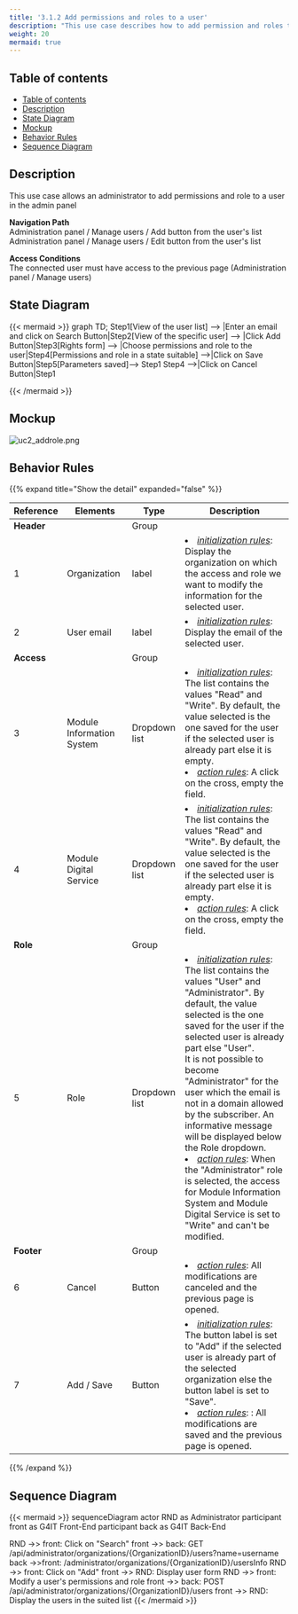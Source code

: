 ```yaml
---
title: '3.1.2 Add permissions and roles to a user'
description: "This use case describes how to add permission and roles to a user on an organization in the administration module"
weight: 20
mermaid: true
---
```


## Table of contents

- [Table of contents](#table-of-contents)
- [Description](#description)
- [State Diagram](#state-diagram)
- [Mockup](#mockup)
- [Behavior Rules](#behavior-rules)
- [Sequence Diagram](#sequence-diagram)

## Description

This use case allows an administrator to add permissions and role to a user in the admin panel

**Navigation Path**  
Administration panel / Manage users / Add button from the user's list
Administration panel / Manage users / Edit button from the user's list

**Access Conditions**  
The connected user must have access to the previous page (Administration panel / Manage users)

## State Diagram

{{< mermaid >}}
graph TD;
Step1[View of the user list] --> |Enter an email and click on Search Button|Step2[View of the specific user] --> |Click
Add Button|Step3[Rights form] --> |Choose permissions and role to the
user|Step4[Permissions and role in a state suitable] -->|Click on Save Button|Step5[Parameters saved]--> Step1
Step4 -->|Click on Cancel Button|Step1

{{< /mermaid >}}

## Mockup

![uc2_addrole.png](../images/uc2_addrole.png)

## Behavior Rules

{{% expand title="Show the detail" expanded="false" %}}

| Reference  | Elements                  | Type          | Description                                                                                                                                                                                                                                                                                                                                                                                                                                                                                                                                                                                      |
|------------|---------------------------|---------------|--------------------------------------------------------------------------------------------------------------------------------------------------------------------------------------------------------------------------------------------------------------------------------------------------------------------------------------------------------------------------------------------------------------------------------------------------------------------------------------------------------------------------------------------------------------------------------------------------|
| **Header** |                           | Group         |                                                                                                                                                                                                                                                                                                                                                                                                                                                                                                                                                                                                  |
| 1          | Organization              | label         | <li><u>*initialization rules*</u>: Display the organization on which the access and role we want to modify the information for the selected user.                                                                                                                                                                                                                                                                                                                                                                                                                                                |
| 2          | User email                | label         | <li><u>*initialization rules*</u>: Display the email of the selected user.                                                                                                                                                                                                                                                                                                                                                                                                                                                                                                                       |
| **Access** |                           | Group         |                                                                                                                                                                                                                                                                                                                                                                                                                                                                                                                                                                                                  |
| 3          | Module Information System | Dropdown list | <li><u>*initialization rules*</u>: The list contains the values "Read" and "Write". By default, the value selected is the one saved for the user if the selected user is already part else it is empty.<br><li><u>*action rules*</u>: A click on the cross, empty the field.                                                                                                                                                                                                                                                                                                                     |
| 4          | Module Digital Service    | Dropdown list | <li><u>*initialization rules*</u>: The list contains the values "Read" and "Write". By default, the value selected is the one saved for the user if the selected user is already part else it is empty.<br><li><u>*action rules*</u>: A click on the cross, empty the field.                                                                                                                                                                                                                                                                                                                     |
| **Role**   |                           | Group         |                                                                                                                                                                                                                                                                                                                                                                                                                                                                                                                                                                                                  |
| 5          | Role                      | Dropdown list | <li><u>*initialization rules*</u>: The list contains the values "User" and "Administrator". By default, the value selected is the one saved for the user if the selected user is already part else "User". <br> It is not possible to become "Administrator" for the user which the email is not in a domain allowed by the subscriber. An informative message will be displayed below the Role dropdown. <br><li><u>*action rules*</u>: When the "Administrator" role is selected, the access for Module Information System and Module Digital Service is set to "Write" and can't be modified. |
| **Footer** |                           | Group         |                                                                                                                                                                                                                                                                                                                                                                                                                                                                                                                                                                                                  |
| 6          | Cancel                    | Button        | <li><u>*action rules*</u>: All modifications are canceled and the previous page is opened.                                                                                                                                                                                                                                                                                                                                                                                                                                                                                                       |
| 7          | Add / Save                | Button        | <li><u>*initialization rules*</u>: The button label is set to "Add" if the selected user is already part of the selected organization else the button label is set to "Save".<br><li><u>*action rules*</u>: : All modifications are saved and the previous page is opened.                                                                                                                                                                                                                                                                                                                       |


{{% /expand %}}

## Sequence Diagram

{{< mermaid >}}
sequenceDiagram
actor RND as Administrator
participant front as G4IT Front-End
participant back as G4IT Back-End

RND ->> front: Click on "Search"
front ->> back: GET /api/administrator/organizations/{OrganizationID}/users?name=username
back ->>front: /administrator/organizations/{OrganizationID}/usersInfo
RND ->> front: Click on "Add"
front ->> RND: Display user form
RND ->> front: Modify a user's permissions and role
front ->> back: POST /api/administrator/organizations/{OrganizationID}/users
front ->> RND: Display the users in the suited list
{{< /mermaid >}}
